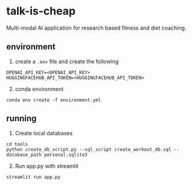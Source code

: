 # talk-is-cheap
Multi-modal AI application for research based fitness and diet coaching. 


## environment
1. create a `.env` file and create the following 
```
OPENAI_API_KEY=<OPENAI_API_KEY>
HUGGINGFACEHUB_API_TOKEN=<HUGGINGFACEHUB_API_TOKEN>
```

2. conda environment
```
conda env create -f environment.yml
```

## running
1. Create local databases
```
cd tools
python create_db_script.py --sql_script create_workout_db.sql --database_path personal.sqlite3
```

2. Run app.py with streamlit
```
streamlit run app.py
```


